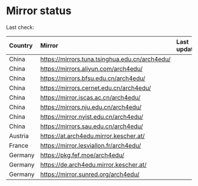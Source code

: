 <script src="./time.js"></script>
# Mirror status
Last check: <script type="text/javascript">localize(1710710198.1653948);</script>

|Country|Mirror|Last update|
|:------|:-----|:----------|
|China|https://mirrors.tuna.tsinghua.edu.cn/arch4edu/|<script type="text/javascript">localize(1710700007);</script>|
|China|https://mirrors.aliyun.com/arch4edu/|<script type="text/javascript">localize(1710700007);</script>|
|China|https://mirrors.bfsu.edu.cn/arch4edu/|<script type="text/javascript">localize(1710700032);</script>|
|China|https://mirrors.cernet.edu.cn/arch4edu/|<script type="text/javascript">localize(1710700032);</script>|
|China|https://mirror.iscas.ac.cn/arch4edu/|<script type="text/javascript">localize(1710700007);</script>|
|China|https://mirrors.nju.edu.cn/arch4edu/|<script type="text/javascript">localize(1710613889);</script>|
|China|https://mirror.nyist.edu.cn/arch4edu/|<script type="text/javascript">localize(1710700032);</script>|
|China|https://mirrors.sau.edu.cn/arch4edu/|<script type="text/javascript">localize(1710657122);</script>|
|Austria|https://at.arch4edu.mirror.kescher.at/|<script type="text/javascript">localize(1710700032);</script>|
|France|https://mirror.lesviallon.fr/arch4edu/|<script type="text/javascript">localize(1710657122);</script>|
|Germany|https://pkg.fef.moe/arch4edu/|<script type="text/javascript">localize(1710700032);</script>|
|Germany|https://de.arch4edu.mirror.kescher.at/|<script type="text/javascript">localize(1710700032);</script>|
|Germany|https://mirror.sunred.org/arch4edu/|<script type="text/javascript">localize(1710700032);</script>|

<script src="./tablefilter/tablefilter.js"></script>
<script src="./table.js"></script>